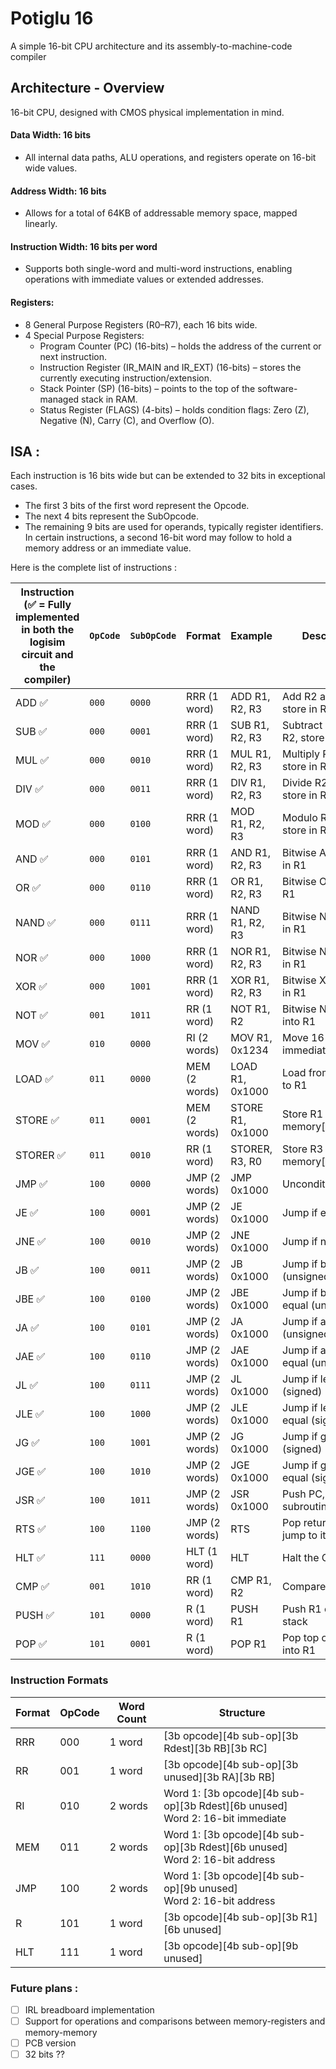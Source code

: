 # Potiglu 16
A simple 16-bit CPU architecture and its assembly-to-machine-code compiler

## Architecture - Overview

16-bit CPU, designed with CMOS physical implementation in mind.

#### Data Width: 16 bits
- All internal data paths, ALU operations, and registers operate on 16-bit wide values.

#### Address Width: 16 bits
- Allows for a total of 64KB of addressable memory space, mapped linearly.

#### Instruction Width: 16 bits per word
- Supports both single-word and multi-word instructions, enabling operations with immediate values or extended addresses.

#### Registers:

- 8 General Purpose Registers (R0–R7), each 16 bits wide.
- 4 Special Purpose Registers:
  - Program Counter (PC) (16-bits) – holds the address of the current or next instruction. 
  - Instruction Register (IR_MAIN and IR_EXT) (16-bits) – stores the currently executing instruction/extension.
  - Stack Pointer (SP) (16-bits) – points to the top of the software-managed stack in RAM. 
  - Status Register (FLAGS) (4-bits) – holds condition flags: Zero (Z), Negative (N), Carry (C), and Overflow (O).

## ISA : 
Each instruction is 16 bits wide but can be extended to 32 bits in exceptional cases.
- The first 3 bits of the first word represent the Opcode.
- The next 4 bits represent the SubOpcode.
- The remaining 9 bits are used for operands, typically register identifiers.
  In certain instructions, a second 16-bit word may follow to hold a memory address or an immediate value.

Here is the complete list of instructions : 

| Instruction (✅ = Fully implemented<br/> in both the logisim circuit and the compiler) | `OpCode` | `SubOpCode` | Format        | Example          | Description                       |
|---------------------------------------------------------------------------------------|----------|-------------|---------------|------------------|-----------------------------------|
| ADD ✅                                                                                 | `000`    | `0000`      | RRR (1 word)  | ADD R1, R2, R3   | Add R2 and R3, store in R1        |
| SUB ✅                                                                                 | `000`    | `0001`      | RRR (1 word)  | SUB R1, R2, R3   | Subtract R3 from R2, store in R1  |
| MUL ✅                                                                                 | `000`    | `0010`      | RRR (1 word)  | MUL R1, R2, R3   | Multiply R2 and R3, store in R1   |
| DIV ✅                                                                                 | `000`    | `0011`      | RRR (1 word)  | DIV R1, R2, R3   | Divide R2 by R3, store in R1      |
| MOD ✅                                                                                 | `000`    | `0100`      | RRR (1 word)  | MOD R1, R2, R3   | Modulo R2 % R3, store in R1       |
| AND ✅                                                                                 | `000`    | `0101`      | RRR (1 word)  | AND R1, R2, R3   | Bitwise AND, store in R1          |
| OR ✅                                                                                  | `000`    | `0110`      | RRR (1 word)  | OR R1, R2, R3    | Bitwise OR, store in R1           |
| NAND ✅                                                                                | `000`    | `0111`      | RRR (1 word)  | NAND R1, R2, R3  | Bitwise NAND, store in R1         |
| NOR ✅                                                                                 | `000`    | `1000`      | RRR (1 word)  | NOR R1, R2, R3   | Bitwise NOR, store in R1          |
| XOR ✅                                                                                 | `000`    | `1001`      | RRR (1 word)  | XOR R1, R2, R3   | Bitwise XOR, store in R1          |
| NOT ✅                                                                                 | `001`    | `1011`      | RR (1 word)   | NOT R1, R2       | Bitwise NOT of R2 into R1         |
| MOV ✅                                                                                 | `010`    | `0000`      | RI (2 words)  | MOV R1, 0x1234   | Move 16-bit immediate into R1     |
| LOAD ✅                                                                                | `011`    | `0000`      | MEM (2 words) | LOAD R1, 0x1000  | Load from memory to R1            |
| STORE ✅                                                                               | `011`    | `0001`      | MEM (2 words) | STORE R1, 0x1000 | Store R1 to memory[Immediate]     |
| STORER ✅                                                                              | `011`    | `0010`      | RR (1 word)   | STORER, R3, R0   | Store R3 at memory[R0]            |
| JMP ✅                                                                                 | `100`    | `0000`      | JMP (2 words) | JMP 0x1000       | Unconditional jump                |
| JE ✅                                                                                  | `100`    | `0001`      | JMP (2 words) | JE 0x1000        | Jump if equal                     |
| JNE ✅                                                                                 | `100`    | `0010`      | JMP (2 words) | JNE 0x1000       | Jump if not equal                 |
| JB ✅                                                                                  | `100`    | `0011`      | JMP (2 words) | JB 0x1000        | Jump if below (unsigned)          |
| JBE ✅                                                                                 | `100`    | `0100`      | JMP (2 words) | JBE 0x1000       | Jump if below or equal (unsigned) |
| JA ✅                                                                                  | `100`    | `0101`      | JMP (2 words) | JA 0x1000        | Jump if above (unsigned)          |
| JAE ✅                                                                                 | `100`    | `0110`      | JMP (2 words) | JAE 0x1000       | Jump if above or equal (unsigned) |
| JL ✅                                                                                  | `100`    | `0111`      | JMP (2 words) | JL 0x1000        | Jump if less (signed)             |
| JLE ✅                                                                                 | `100`    | `1000`      | JMP (2 words) | JLE 0x1000       | Jump if less or equal (signed)    |
| JG ✅                                                                                  | `100`    | `1001`      | JMP (2 words) | JG 0x1000        | Jump if greater (signed)          |
| JGE ✅                                                                                 | `100`    | `1010`      | JMP (2 words) | JGE 0x1000       | Jump if greater or equal (signed) |
| JSR ✅                                                                                 | `100`    | `1011`      | JMP (2 words) | JSR 0x1000       | Push PC, jump to subroutine       |
| RTS ✅                                                                                 | `100`    | `1100`      | JMP (2 words) | RTS              | Pop return address, jump to it    |
| HLT ✅                                                                                 | `111`    | `0000`      | HLT (1 word)  | HLT              | Halt the CPU                      |
| CMP ✅                                                                                 | `001`    | `1010`      | RR (1 word)   | CMP R1, R2       | Compare R1 and R2                 |
| PUSH ✅                                                                                | `101`    | `0000`      | R (1 word)    | PUSH R1          | Push R1 onto the stack            |
| POP ✅                                                                                 | `101`    | `0001`      | R (1 word)    | POP R1           | Pop top of stack into R1          |

### Instruction Formats

| Format | OpCode | Word Count | Structure                                                                          |
|--------|--------|------------|------------------------------------------------------------------------------------|
| RRR    | 000    | 1 word     | [3b opcode][4b sub-op][3b Rdest][3b RB][3b RC]                                     |
| RR     | 001    | 1 word     | [3b opcode][4b sub-op][3b unused][3b RA][3b RB]                                    |
| RI     | 010    | 2 words    | Word 1: [3b opcode][4b sub-op][3b Rdest][6b unused]  <br> Word 2: 16-bit immediate |
| MEM    | 011    | 2 words    | Word 1: [3b opcode][4b sub-op][3b Rdest][6b unused]  <br> Word 2: 16-bit address   |
| JMP    | 100    | 2 words    | Word 1: [3b opcode][4b sub-op][9b unused]          <br> Word 2: 16-bit address     |
| R      | 101    | 1 word     | [3b opcode][4b sub-op][3b R1][6b unused]                                           |
| HLT    | 111    | 1 word     | [3b opcode][4b sub-op][9b unused]                                                  |

### Future plans :

- [ ] IRL breadboard implementation
- [ ] Support for operations and comparisons between memory-registers and memory-memory
- [ ] PCB version
- [ ] 32 bits ??
